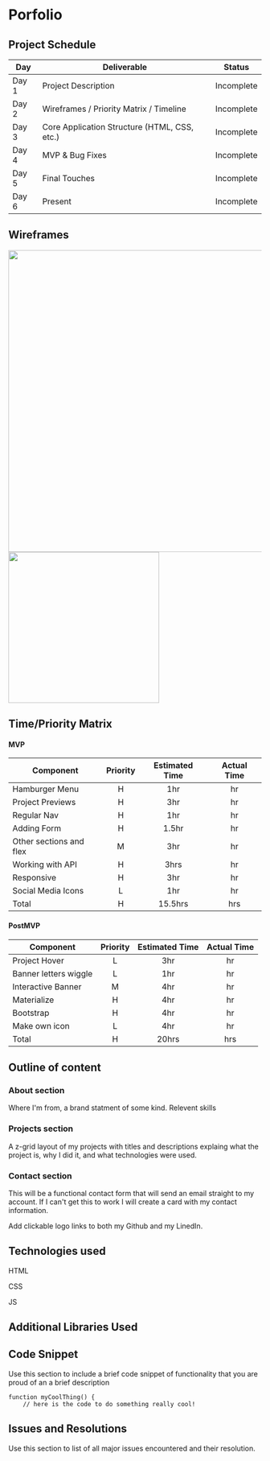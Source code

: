 # Porfolio

## Project Schedule

| Day   | Deliverable                                  | Status     |
| ----- | -------------------------------------------- | ---------- |
| Day 1 | Project Description                          | Incomplete |
| Day 2 | Wireframes / Priority Matrix / Timeline      | Incomplete |
| Day 3 | Core Application Structure (HTML, CSS, etc.) | Incomplete |
| Day 4 | MVP & Bug Fixes                              | Incomplete |
| Day 5 | Final Touches                                | Incomplete |
| Day 6 | Present                                      | Incomplete |

## Wireframes

<img src='wireframes/porfolio-wireframe-web.jpg' width='600px'>

<img src='wireframes/porfolio-wireframe-mobile.jpg' width='300px'>

## Time/Priority Matrix

#### MVP

| Component               | Priority | Estimated Time | Actual Time |
| ----------------------- | :------: | :------------: | :---------: |
| Hamburger Menu          |    H     |      1hr       |     hr      |
| Project Previews        |    H     |      3hr       |     hr      |
| Regular Nav             |    H     |      1hr       |     hr      |
| Adding Form             |    H     |     1.5hr      |     hr      |
| Other sections and flex |    M     |      3hr       |     hr      |
| Working with API        |    H     |      3hrs      |     hr      |
| Responsive              |    H     |      3hr       |     hr      |
| Social Media Icons      |    L     |      1hr       |     hr      |
| Total                   |    H     |    15.5hrs     |     hrs     |

#### PostMVP

| Component             | Priority | Estimated Time | Actual Time |
| --------------------- | :------: | :------------: | :---------: |
| Project Hover         |    L     |      3hr       |     hr      |
| Banner letters wiggle |    L     |      1hr       |     hr      |
| Interactive Banner    |    M     |      4hr       |     hr      |
| Materialize           |    H     |      4hr       |     hr      |
| Bootstrap             |    H     |      4hr       |     hr      |
| Make own icon         |    L     |      4hr       |     hr      |
| Total                 |    H     |     20hrs      |     hrs     |

## Outline of content

### About section

Where I'm from, a brand statment of some kind.
Relevent skills

### Projects section

A z-grid layout of my projects with titles and descriptions explaing what the project is, why I did it, and what technologies were used.

### Contact section

This will be a functional contact form that will send an email straight to my account.
If I can't get this to work I will create a card with my contact information.

Add clickable logo links to both my Github and my LinedIn.

## Technologies used

HTML

CSS

JS

## Additional Libraries Used

## Code Snippet

Use this section to include a brief code snippet of functionality that you are proud of an a brief description

```
function myCoolThing() {
	// here is the code to do something really cool!
```

## Issues and Resolutions

Use this section to list of all major issues encountered and their resolution.
